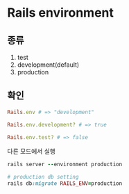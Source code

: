 # Rails environment

## 종류

1. test
2. development(default)
3. production

## 확인

```ruby
Rails.env # => "development"

Rails.env.development? # => true

Rails.env.test? # => false
```

다른 모드에서 실행

```ruby
rails server --environment production

# production db setting
rails db:migrate RAILS_ENV=production
```
